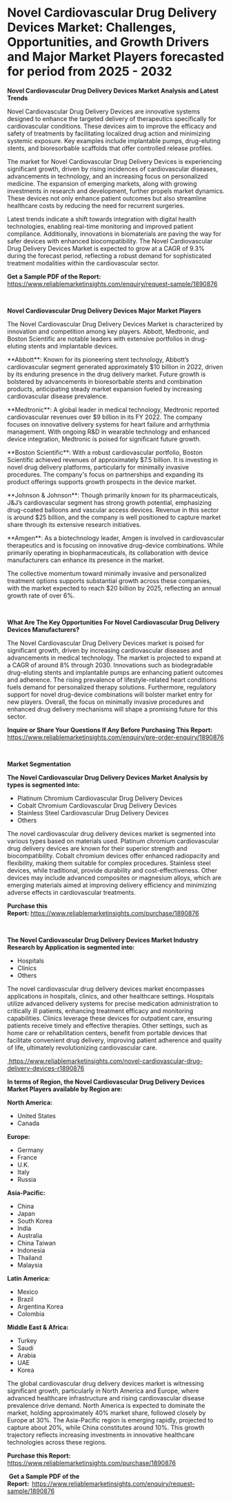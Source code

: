 <p><h1>Novel Cardiovascular Drug Delivery Devices Market: Challenges, Opportunities, and Growth Drivers and Major Market Players forecasted for period from 2025 - 2032</h1></p><p><strong>Novel Cardiovascular Drug Delivery Devices Market Analysis and Latest Trends</strong></p>
<p><p>Novel Cardiovascular Drug Delivery Devices are innovative systems designed to enhance the targeted delivery of therapeutics specifically for cardiovascular conditions. These devices aim to improve the efficacy and safety of treatments by facilitating localized drug action and minimizing systemic exposure. Key examples include implantable pumps, drug-eluting stents, and bioresorbable scaffolds that offer controlled release profiles.</p><p>The market for Novel Cardiovascular Drug Delivery Devices is experiencing significant growth, driven by rising incidences of cardiovascular diseases, advancements in technology, and an increasing focus on personalized medicine. The expansion of emerging markets, along with growing investments in research and development, further propels market dynamics. These devices not only enhance patient outcomes but also streamline healthcare costs by reducing the need for recurrent surgeries.</p><p>Latest trends indicate a shift towards integration with digital health technologies, enabling real-time monitoring and improved patient compliance. Additionally, innovations in biomaterials are paving the way for safer devices with enhanced biocompatibility. The Novel Cardiovascular Drug Delivery Devices Market is expected to grow at a CAGR of 9.3% during the forecast period, reflecting a robust demand for sophisticated treatment modalities within the cardiovascular sector.</p></p>
<p><strong>Get a Sample PDF of the Report:&nbsp;</strong> <a href="https://www.reliablemarketinsights.com/enquiry/request-sample/1890876?utm_campaign=3610&utm_medium=2&utm_source=Github&utm_content=ia&utm_term=16042025&utm_id=novel-cardiovascular-drug-delivery-devices">https://www.reliablemarketinsights.com/enquiry/request-sample/1890876</a></p>
<p>&nbsp;</p>
<p><strong>Novel Cardiovascular Drug Delivery Devices Major Market Players</strong></p>
<p><p>The Novel Cardiovascular Drug Delivery Devices Market is characterized by innovation and competition among key players. Abbott, Medtronic, and Boston Scientific are notable leaders with extensive portfolios in drug-eluting stents and implantable devices.</p><p>**Abbott**: Known for its pioneering stent technology, Abbott’s cardiovascular segment generated approximately $10 billion in 2022, driven by its enduring presence in the drug delivery market. Future growth is bolstered by advancements in bioresorbable stents and combination products, anticipating steady market expansion fueled by increasing cardiovascular disease prevalence.</p><p>**Medtronic**: A global leader in medical technology, Medtronic reported cardiovascular revenues over $9 billion in its FY 2022. The company focuses on innovative delivery systems for heart failure and arrhythmia management. With ongoing R&D in wearable technology and enhanced device integration, Medtronic is poised for significant future growth.</p><p>**Boston Scientific**: With a robust cardiovascular portfolio, Boston Scientific achieved revenues of approximately $7.5 billion. It is investing in novel drug delivery platforms, particularly for minimally invasive procedures. The company's focus on partnerships and expanding its product offerings supports growth prospects in the device market.</p><p>**Johnson & Johnson**: Though primarily known for its pharmaceuticals, J&J’s cardiovascular segment has strong growth potential, emphasizing drug-coated balloons and vascular access devices. Revenue in this sector is around $25 billion, and the company is well positioned to capture market share through its extensive research initiatives.</p><p>**Amgen**: As a biotechnology leader, Amgen is involved in cardiovascular therapeutics and is focusing on innovative drug-device combinations. While primarily operating in biopharmaceuticals, its collaboration with device manufacturers can enhance its presence in the market.</p><p>The collective momentum toward minimally invasive and personalized treatment options supports substantial growth across these companies, with the market expected to reach $20 billion by 2025, reflecting an annual growth rate of over 6%.</p></p>
<p>&nbsp;</p>
<p><strong>What Are The Key Opportunities For Novel Cardiovascular Drug Delivery Devices Manufacturers?</strong></p>
<p><p>The Novel Cardiovascular Drug Delivery Devices market is poised for significant growth, driven by increasing cardiovascular diseases and advancements in medical technology. The market is projected to expand at a CAGR of around 8% through 2030. Innovations such as biodegradable drug-eluting stents and implantable pumps are enhancing patient outcomes and adherence. The rising prevalence of lifestyle-related heart conditions fuels demand for personalized therapy solutions. Furthermore, regulatory support for novel drug-device combinations will bolster market entry for new players. Overall, the focus on minimally invasive procedures and enhanced drug delivery mechanisms will shape a promising future for this sector.</p></p>
<p><strong>Inquire or Share Your Questions If Any Before Purchasing This Report:</strong> <a href="https://www.reliablemarketinsights.com/enquiry/pre-order-enquiry/1890876?utm_campaign=3610&utm_medium=2&utm_source=Github&utm_content=ia&utm_term=16042025&utm_id=novel-cardiovascular-drug-delivery-devices">https://www.reliablemarketinsights.com/enquiry/pre-order-enquiry/1890876</a></p>
<p>&nbsp;</p>
<p><strong>Market Segmentation</strong></p>
<p><strong>The Novel Cardiovascular Drug Delivery Devices Market Analysis by types is segmented into:</strong></p>
<p><ul><li>Platinum Chromium Cardiovascular Drug Delivery Devices</li><li>Cobalt Chromium Cardiovascular Drug Delivery Devices</li><li>Stainless Steel Cardiovascular Drug Delivery Devices</li><li>Others</li></ul></p>
<p><p>The novel cardiovascular drug delivery devices market is segmented into various types based on materials used. Platinum chromium cardiovascular drug delivery devices are known for their superior strength and biocompatibility. Cobalt chromium devices offer enhanced radiopacity and flexibility, making them suitable for complex procedures. Stainless steel devices, while traditional, provide durability and cost-effectiveness. Other devices may include advanced composites or magnesium alloys, which are emerging materials aimed at improving delivery efficiency and minimizing adverse effects in cardiovascular treatments.</p></p>
<p><strong>Purchase this Report:&nbsp;</strong><a href="https://www.reliablemarketinsights.com/purchase/1890876?utm_campaign=3610&utm_medium=2&utm_source=Github&utm_content=ia&utm_term=16042025&utm_id=novel-cardiovascular-drug-delivery-devices">https://www.reliablemarketinsights.com/purchase/1890876</a></p>
<p>&nbsp;</p>
<p><strong>The Novel Cardiovascular Drug Delivery Devices Market Industry Research by Application is segmented into:</strong></p>
<p><ul><li>Hospitals</li><li>Clinics</li><li>Others</li></ul></p>
<p><p>The novel cardiovascular drug delivery devices market encompasses applications in hospitals, clinics, and other healthcare settings. Hospitals utilize advanced delivery systems for precise medication administration to critically ill patients, enhancing treatment efficacy and monitoring capabilities. Clinics leverage these devices for outpatient care, ensuring patients receive timely and effective therapies. Other settings, such as home care or rehabilitation centers, benefit from portable devices that facilitate convenient drug delivery, improving patient adherence and quality of life, ultimately revolutionizing cardiovascular care.</p></p>
<p><a href="https://www.reliablemarketinsights.com/novel-cardiovascular-drug-delivery-devices-r1890876?utm_campaign=3610&utm_medium=2&utm_source=Github&utm_content=ia&utm_term=16042025&utm_id=novel-cardiovascular-drug-delivery-devices">&nbsp;https://www.reliablemarketinsights.com/novel-cardiovascular-drug-delivery-devices-r1890876</a></p>
<p><strong>In terms of Region, the Novel Cardiovascular Drug Delivery Devices Market Players available by Region are:</strong></p>
<p>
    <p> <strong> North America: </strong>
        <ul>
            <li>United States</li>
            <li>Canada</li>
        </ul>
        </p> 
    <p> <strong> Europe: </strong>
        <ul>
            <li>Germany</li>
            <li>France</li>
            <li>U.K.</li>
            <li>Italy</li>
            <li>Russia</li>
        </ul>
        </p> 
    <p> <strong> Asia-Pacific: </strong>
        <ul>
            <li>China</li>
            <li>Japan</li>
            <li>South Korea</li>
            <li>India</li>
            <li>Australia</li>
            <li>China Taiwan</li>
            <li>Indonesia</li>
            <li>Thailand</li>
            <li>Malaysia</li>
        </ul>
        </p> 
    <p> <strong> Latin America: </strong>
        <ul>
            <li>Mexico</li>
            <li>Brazil</li>
            <li>Argentina Korea</li>
            <li>Colombia</li>
        </ul>
        </p> 
    <p> <strong> Middle East & Africa: </strong>
        <ul>
            <li>Turkey</li>
            <li>Saudi</li>
            <li>Arabia</li>
            <li>UAE</li>
            <li>Korea</li>
        </ul>
    </p>
    </p>
<p><p>The global cardiovascular drug delivery devices market is witnessing significant growth, particularly in North America and Europe, where advanced healthcare infrastructure and rising cardiovascular disease prevalence drive demand. North America is expected to dominate the market, holding approximately 40% market share, followed closely by Europe at 30%. The Asia-Pacific region is emerging rapidly, projected to capture about 20%, while China constitutes around 10%. This growth trajectory reflects increasing investments in innovative healthcare technologies across these regions.</p></p>
<p><strong>Purchase this Report: </strong><a href="https://www.reliablemarketinsights.com/purchase/1890876?utm_campaign=3610&utm_medium=2&utm_source=Github&utm_content=ia&utm_term=16042025&utm_id=novel-cardiovascular-drug-delivery-devices">https://www.reliablemarketinsights.com/purchase/1890876</a></p>
<p>&nbsp;<strong>Get a Sample PDF of the Report:&nbsp;&nbsp;</strong><a href="https://www.reliablemarketinsights.com/enquiry/request-sample/1890876?utm_campaign=3610&utm_medium=2&utm_source=Github&utm_content=ia&utm_term=16042025&utm_id=novel-cardiovascular-drug-delivery-devices">https://www.reliablemarketinsights.com/enquiry/request-sample/1890876</a></p>
<p><strong></strong></p>
<p><p></p><p></p><p></p></p>